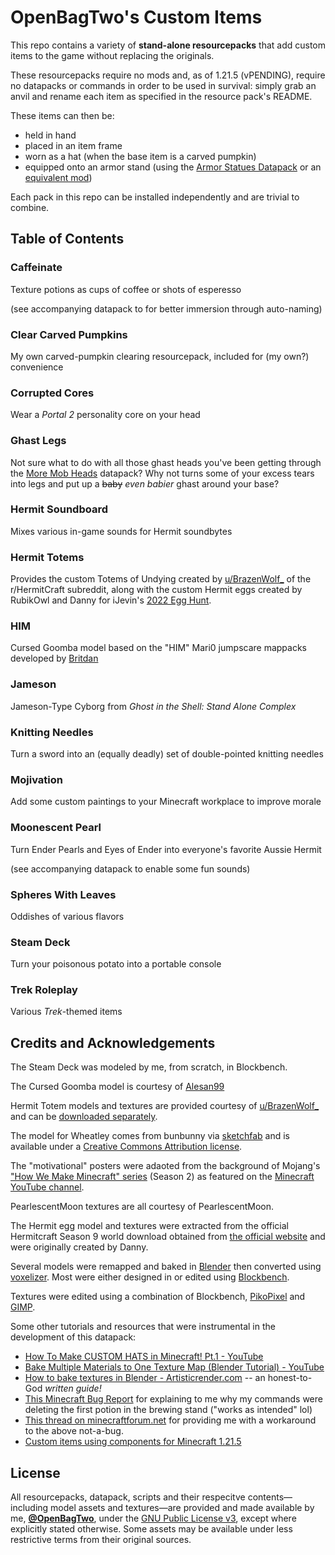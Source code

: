 # OpenBagTwo's Custom Items

This repo contains a variety of **stand-alone resourcepacks** that add custom
items to the game without replacing the originals.

These resourcepacks require no mods and, as of 1.21.5 (vPENDING), require no
datapacks or commands in order to be used in survival: simply grab an anvil
and rename each item as specified in the resource pack's README.

These items can then be:
- held in hand
- placed in an item frame
- worn as a hat (when the base item is a carved pumpkin)
- equipped onto an armor stand (using the
  [Armor Statues Datapack](https://modrinth.com/datapack/armor-statues-datapack)
  or an [equivalent mod](https://modrinth.com/mod/armor-poser))

Each pack in this repo can be installed independently and are trivial to
combine.

## Table of Contents

### Caffeinate

Texture potions as cups of coffee or shots of esperesso

(see accompanying datapack to for better immersion through auto-naming)


### Clear Carved Pumpkins

My own carved-pumpkin clearing resourcepack, included for (my own?) convenience


### Corrupted Cores

Wear a _Portal 2_ personality core on your head


### Ghast Legs

Not sure what to do with all those ghast heads you've been getting through
the [More Mob Heads](https://vanillatweaks.net/picker/datapacks/) datapack?
Why not turns some of your excess tears into legs and put up a ~~baby~~
_even babier_ ghast around your base?


### Hermit Soundboard

Mixes various in-game sounds for Hermit soundbytes


### Hermit Totems

Provides the custom Totems of Undying created by
[u/BrazenWolf_](https://www.reddit.com/r/HermitCraft/comments/xnir7p/hermit_totems_s9_members_completed/)
of the r/HermitCraft subreddit, along with the custom Hermit eggs
created by RubikOwl and Danny for iJevin's
[2022 Egg Hunt](https://hermitcraft.fandom.com/wiki/Hermitcraft_Easter_Egg_Hunt).


### HIM

Cursed Goomba model based on the "HIM" Mari0 jumpscare mappacks
developed by [Britdan](https://www.youtube.com/@britdan)


### Jameson

Jameson-Type Cyborg from _Ghost in the Shell: Stand Alone Complex_


### Knitting Needles

Turn a sword into an (equally deadly) set of double-pointed knitting needles


### Mojivation

Add some custom paintings to your Minecraft workplace to improve morale


### Moonescent Pearl

Turn Ender Pearls and Eyes of Ender into everyone's favorite Aussie Hermit

(see accompanying datapack to enable some fun sounds)


### Spheres With Leaves

Oddishes of various flavors


### Steam Deck

Turn your poisonous potato into a portable console


### Trek Roleplay

Various _Trek_-themed items


## Credits and Acknowledgements

The Steam Deck was modeled by me, from scratch, in Blockbench.

The Cursed Goomba model is courtesy of [Alesan99](https://github.com/alesan99/mari0_ae)

Hermit Totem models and textures are provided courtesy of [u/BrazenWolf_](https://www.reddit.com/user/BrazenWolf_/) and
can be [downloaded separately](https://www.reddit.com/r/HermitCraft/comments/xnir7p/hermit_totems_s9_members_completed/).

The model for Wheatley comes from bunbunny via
[sketchfab](https://sketchfab.com/3d-models/wheatley-b6f0d60656a1470e80f6d1e4f3b611ab)
and is available under a [Creative Commons Attribution license](http://creativecommons.org/licenses/by/4.0/).

The "motivational" posters were adaoted from the background of Mojang's
["How We Make Minecraft" series](https://www.youtube.com/playlist?list=PLZHdY_46KnYtODUzKsnX_KWI4fAdUVdGk)
(Season 2) as featured on the
[Minecraft YouTube channel](https://www.youtube.com/minecraft).

PearlescentMoon textures are all courtesy of PearlescentMoon.

The Hermit egg model and textures were extracted from the official Hermitcraft Season 9 world download
obtained from [the official website](https://hermitcraft.com/) and were originally created by Danny.

Several models were remapped and baked in [Blender](https://www.blender.org/) then converted using
[voxelizer](https://drububu.com/miscellaneous/voxelizer). Most were either designed in or
edited using [Blockbench](https://www.blockbench.net/).

Textures were edited using a combination of Blockbench,
[PikoPixel](http://twilightedge.com/mac/pikopixel/)
and [GIMP](https://www.gimp.org/).

Some other tutorials and resources that were instrumental in the development of this datapack:

- [How To Make CUSTOM HATS in Minecraft! Pt.1 - YouTube](https://www.youtube.com/watch?v=YBZbQGNxf18)
- [Bake Multiple Materials to One Texture Map (Blender Tutorial) - YouTube](https://www.youtube.com/watch?v=wG6ON8wZYLc)
- [How to bake textures in Blender - Artisticrender.com](https://artisticrender.com/how-to-bake-textures-in-blender/) --
    an honest-to-God _written guide!_
- [This Minecraft Bug Report](https://bugs.mojang.com/browse/MC-141876) for explaining to me why my commands were deleting
    the first potion in the brewing stand ("works as intended" lol)
- [This thread on minecraftforum.net](https://www.minecraftforum.net/forums/minecraft-java-edition/redstone-discussion-and/commands-command-blocks-and/2982699-how-to-execute-if-chest-has-a-item-in-it) for providing me with a workaround to the above not-a-bug.
- [Custom items using components for Minecraft 1.21.5](https://www.youtube.com/watch?v=u1HrSYR3DrU)


## License

All resourcepacks, datapack, scripts and their respecitve contents—including model
assets and textures—are provided and made available by me,
[**@OpenBagTwo**](https://github.com/OpenBagTwo/), under
the [GNU Public License v3](https://www.gnu.org/licenses/gpl-3.0.en.html),
except where explicitly stated otherwise. Some assets may be available under
less restrictive terms from their original sources.
